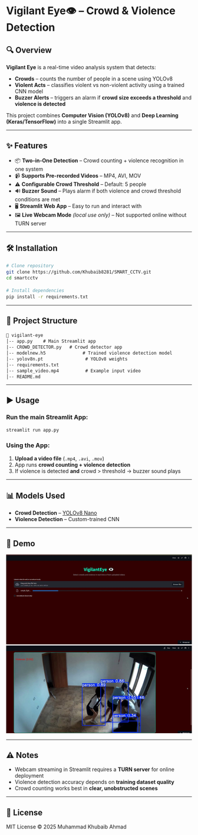 # Vigilant Eye👁 – Crowd & Violence Detection

## 🔍 Overview
**Vigilant Eye** is a real-time video analysis system that detects:
- **Crowds** – counts the number of people in a scene using YOLOv8  
- **Violent Acts** – classifies violent vs non-violent activity using a trained CNN model  
- **Buzzer Alerts** – triggers an alarm if **crowd size exceeds a threshold** and **violence is detected**

This project combines **Computer Vision (YOLOv8)** and **Deep Learning (Keras/TensorFlow)** into a single Streamlit app.  

---

## ✨ Features
- 📦 **Two-in-One Detection** – Crowd counting + violence recognition in one system  
- 📹 **Supports Pre-recorded Videos** – MP4, AVI, MOV  
- ⚠ **Configurable Crowd Threshold** – Default: 5 people  
- 🔊 **Buzzer Sound** – Plays alarm if both violence and crowd threshold conditions are met  
- 🖥 **Streamlit Web App** – Easy to run and interact with  
- 🖼 **Live Webcam Mode** *(local use only)* – Not supported online without TURN server  

---

## 🛠 Installation

```bash
# Clone repository
git clone https://github.com/Khubaib8281/SMART_CCTV.git
cd smartcctv

# Install dependencies
pip install -r requirements.txt
```

---

## 📂 Project Structure
```
📁 vigilant-eye
│-- app.py    # Main Streamlit app
|-- CROWD_DETECTOR.py   # Crowd detector app
│-- modelnew.h5              # Trained violence detection model
│-- yolov8n.pt                # YOLOv8 weights
│-- requirements.txt
│-- sample_video.mp4          # Example input video
│-- README.md
```    

---

## ▶️ Usage
### Run the main Streamlit App:
```bash
streamlit run app.py
```

### Using the App:
1. **Upload a video file** (`.mp4`, `.avi`, `.mov`)
2. App runs **crowd counting + violence detection**  
3. If violence is detected **and** crowd > threshold → buzzer sound plays

---

## 📊 Models Used
- **Crowd Detection** – [YOLOv8 Nano](https://github.com/ultralytics/ultralytics)  
- **Violence Detection** – Custom-trained CNN

---

## 🎥 Demo
![Vigilant Eye Screenshot](live1.jpg)
![Vigilant Eye Screenshot](live2.jpg)

---

## ⚠ Notes
- Webcam streaming in Streamlit requires a **TURN server** for online deployment  
- Violence detection accuracy depends on **training dataset quality**  
- Crowd counting works best in **clear, unobstructed scenes**

---

## 📜 License
MIT License © 2025 Muhammad Khubaib Ahmad
